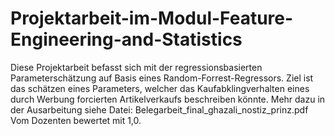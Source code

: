 # Projektarbeit-im-Modul-Feature-Engineering-and-Statistics

Diese Projektarbeit befasst sich mit der regressionsbasierten Parameterschätzung auf Basis eines Random-Forrest-Regressors.
Ziel ist das schätzen eines Parameters, welcher das Kaufabklingverhalten eines durch Werbung forcierten Artikelverkaufs beschreiben könnte.
Mehr dazu in der Ausarbeitung siehe Datei: Belegarbeit_final_ghazali_nostiz_prinz.pdf
Vom Dozenten bewertet mit 1,0.
